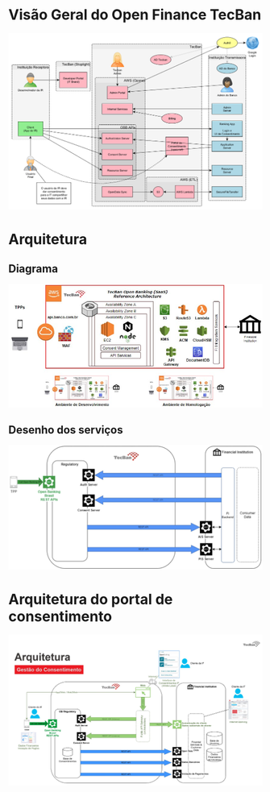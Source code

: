 # Visão Geral do Open Finance TecBan


![Arquitetura](../images/arquitetura-geral.png)


# Arquitetura

## Diagrama

![Imagem 1](../images/imagem_5.jpg)

## Desenho dos serviços

![Imagem 1](../images/imagem_6.jpg)


# Arquitetura do portal de consentimento

![Imagem 6](../images/imagem_34.jpg)
